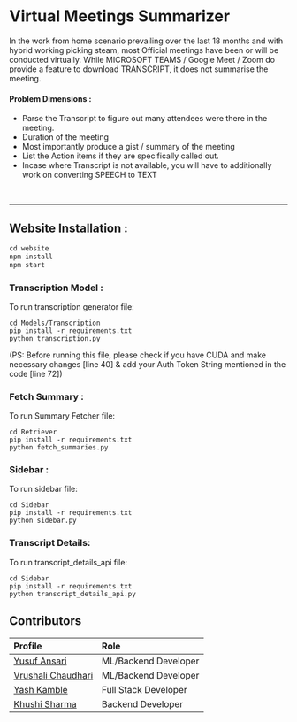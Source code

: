 # Virtual Meetings Summarizer
In the work from home scenario prevailing over the last 18 months and with hybrid working picking steam, most Official meetings have been or will be conducted virtually. While MICROSOFT TEAMS / Google Meet / Zoom do provide a feature to download TRANSCRIPT, it does not summarise the meeting.


#### Problem Dimensions :

- Parse the Transcript to figure out many attendees were there in the meeting.
- Duration of the meeting
- Most importantly produce a gist / summary of the meeting
- List the Action items if they are specifically called out.
- Incase where Transcript is not available, you will have to additionally work on converting SPEECH to TEXT

<br>
<hr>

## Website Installation :

```js
cd website
npm install
npm start
```
### Transcription Model :
To run transcription generator file:

```
cd Models/Transcription
pip install -r requirements.txt
python transcription.py
```
(PS: Before running this file, please check if you have CUDA and make necessary changes [line 40] & add your Auth Token String mentioned in the code [line 72])

### Fetch Summary :
To run Summary Fetcher file:

```
cd Retriever
pip install -r requirements.txt
python fetch_summaries.py
```

### Sidebar :
To run sidebar file:
```
cd Sidebar
pip install -r requirements.txt
python sidebar.py
```
### Transcript Details:
To run transcript_details_api file:
```
cd Sidebar
pip install -r requirements.txt
python transcript_details_api.py
```


## Contributors

| Profile                                                  | Role |
| :------------------------------------------------------- | :------- |
| [Yusuf Ansari](https://github.com/Yusuf80216)           | ML/Backend Developer |
| [Vrushali Chaudhari](https://github.com/Vrushali-anil-Chaudhari)           | ML/Backend Developer |
| [Yash Kamble](https://github.com/yash-devop)           | Full Stack Developer |
| [Khushi Sharma](https://github.com/khushishar)           | Backend Developer |
